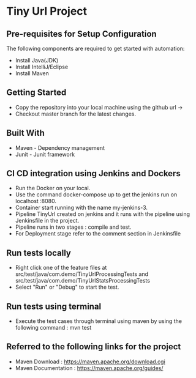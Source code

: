 # Tiny Url Project

## Pre-requisites for Setup Configuration
The following components are required to get started with automation:

* Install Java(JDK)
* Install IntelliJ/Eclipse
* Install Maven

## Getting Started

* Copy the repository into your local machine using the github url -> 
* Checkout master branch for the latest changes.

## Built With
* Maven - Dependency management
* Junit - Junit framework


## CI CD integration using Jenkins and Dockers
* Run the Docker on your local.
* Use the command docker-compose up to get the jenkins run on localhost :8080.
* Container start running with the name my-jenkins-3.
* Pipeline TinyUrl created on jenkins and it runs with the pipeline using Jenkinsfile in the project.
* Pipeline runs in two stages : compile and test.
* For Deployment stage refer to the comment section in Jenkinsfile

## Run tests locally
* Right click one of the feature files at src/test/java/com.demo/TinyUrlProcessingTests and src/test/java/com.demo/TinyUrlStatsProcessingTests
* Select "Run" or "Debug" to start the test.

## Run tests using terminal
* Execute the test cases through terminal using maven by using the following command : mvn test

## Referred to the following links for the project
* Maven Download : https://maven.apache.org/download.cgi
* Maven Documentation : https://maven.apache.org/guides/